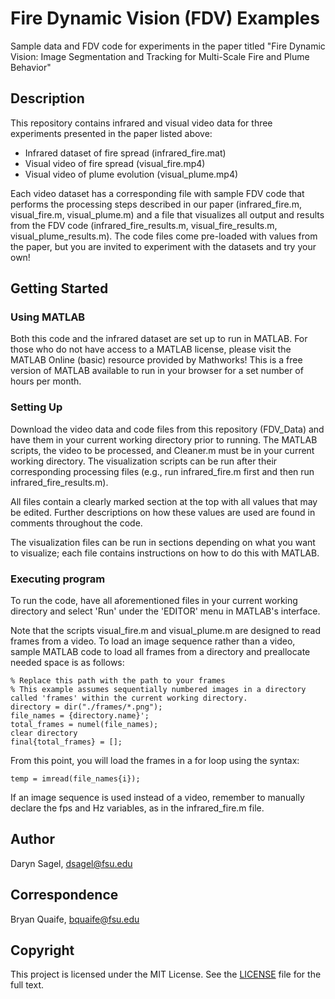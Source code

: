 # Fire Dynamic Vision (FDV) Examples

Sample data and FDV code for experiments in the paper titled "Fire Dynamic Vision: Image Segmentation and Tracking for Multi-Scale Fire and Plume Behavior"

## Description

This repository contains infrared and visual video data for three experiments presented in the paper listed above:
* Infrared dataset of fire spread (infrared_fire.mat)
* Visual video of fire spread (visual_fire.mp4)
* Visual video of plume evolution (visual_plume.mp4)

Each video dataset has a corresponding file with sample FDV code that performs the processing steps described in our paper (infrared_fire.m, visual_fire.m, visual_plume.m) and a file that visualizes all output and results from the FDV code (infrared_fire_results.m, visual_fire_results.m, visual_plume_results.m). The code files come pre-loaded with values from the paper, but you are invited to experiment with the datasets and try your own!

## Getting Started

### Using MATLAB

Both this code and the infrared dataset are set up to run in MATLAB. For those who do not have access to a MATLAB license, please visit the MATLAB Online (basic) resource provided by Mathworks! This is a free version of MATLAB available to run in your browser for a set number of hours per month.

### Setting Up

Download the video data and code files from this repository (FDV_Data) and have them in your current working directory prior to running. The MATLAB scripts, the video to be processed, and Cleaner.m must be in your current working directory. The visualization scripts can be run after their corresponding processing files (e.g., run infrared_fire.m first and then run infrared_fire_results.m).

All files contain a clearly marked section at the top with all values that may be edited. Further descriptions on how these values are used are found in comments throughout the code.

The visualization files can be run in sections depending on what you want to visualize; each file contains instructions on how to do this with MATLAB.

### Executing program

To run the code, have all aforementioned files in your current working directory and select 'Run' under the 'EDITOR' menu in MATLAB's interface.

Note that the scripts visual_fire.m and visual_plume.m are designed to read frames from a video. To load an image sequence rather than a video, sample MATLAB code to load all frames from a directory and preallocate needed space is as follows:
```
% Replace this path with the path to your frames
% This example assumes sequentially numbered images in a directory called 'frames' within the current working directory.
directory = dir("./frames/*.png");
file_names = {directory.name}';
total_frames = numel(file_names);
clear directory
final{total_frames} = [];
```

From this point, you will load the frames in a for loop using the syntax:
```
temp = imread(file_names{i});
```

If an image sequence is used instead of a video, remember to manually declare the fps and Hz variables, as in the infrared_fire.m file.

## Author

Daryn Sagel, dsagel@fsu.edu

## Correspondence

Bryan Quaife, bquaife@fsu.edu

## Copyright

This project is licensed under the MIT License. See the [LICENSE](./LICENSE.txt) file for the full text.